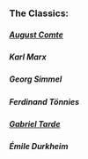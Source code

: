### The Classics:
##### [August Comte](https://ivdanila.github.io/sociological-theory/comte.html)
##### Karl Marx 
##### Georg Simmel
##### Ferdinand Tönnies
##### [Gabriel Tarde](https://ivdanila.github.io/sociological-theory/tarde/tarde.html)
##### Émile Durkheim
